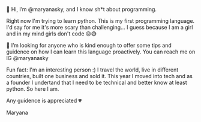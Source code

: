 👋 Hi, I’m @maryanasky, and I know sh*t about programming. 

 Right now I'm trying to learn python. This is my first programming language. 
 I'd say for me it's more scary than challenging... I guess because I am a girl and in my mind girls don't code 😢😅

💞️ I’m looking for anyone who is kind enough to offer some tips and guidence on how I can learn this language proactively. 
You can reach me on IG @maryanasky

Fun fact: I'm an interesting person :) I travel the world, live in different countries, built one business and sold it. 
This year I moved into tech and as a founder I undertand that I need to be technical and better know at least python. 
So here I am. 

Any guidence is appreciated 💔

Maryana 
